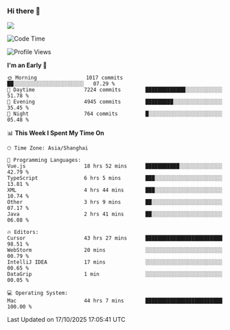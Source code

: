 ### Hi there 👋

<!--
**JJAYCHEN1e/jjaychen1e** is a ✨ _special_ ✨ repository because its `README.md` (this file) appears on your GitHub profile.

Here are some ideas to get you started:

- 🔭 I’m currently working on ...
- 🌱 I’m currently learning ...
- 👯 I’m looking to collaborate on ...
- 🤔 I’m looking for help with ...
- 💬 Ask me about ...
- 📫 How to reach me: ...
- 😄 Pronouns: ...
- ⚡ Fun fact: ...
-->

[![](https://github-readme-stats.vercel.app/api?username=jjaychen1e&show_icons=true)](https://github.com/jjaychen1e/github-readme-stats?count_private=true)

<!--START_SECTION:waka-->
![Code Time](http://img.shields.io/badge/Code%20Time-2%2C510%20hrs%2056%20mins-blue)

![Profile Views](http://img.shields.io/badge/Profile%20Views-0-blue)

**I'm an Early 🐤** 

```text
🌞 Morning                1017 commits        ██░░░░░░░░░░░░░░░░░░░░░░░   07.29 % 
🌆 Daytime                7224 commits        █████████████░░░░░░░░░░░░   51.78 % 
🌃 Evening                4945 commits        █████████░░░░░░░░░░░░░░░░   35.45 % 
🌙 Night                  764 commits         █░░░░░░░░░░░░░░░░░░░░░░░░   05.48 % 
```


📊 **This Week I Spent My Time On** 

```text
🕑︎ Time Zone: Asia/Shanghai

💬 Programming Languages: 
Vue.js                   18 hrs 52 mins      ███████████░░░░░░░░░░░░░░   42.79 % 
TypeScript               6 hrs 5 mins        ███░░░░░░░░░░░░░░░░░░░░░░   13.81 % 
XML                      4 hrs 44 mins       ███░░░░░░░░░░░░░░░░░░░░░░   10.74 % 
Other                    3 hrs 9 mins        ██░░░░░░░░░░░░░░░░░░░░░░░   07.17 % 
Java                     2 hrs 41 mins       ██░░░░░░░░░░░░░░░░░░░░░░░   06.08 % 

🔥 Editors: 
Cursor                   43 hrs 27 mins      █████████████████████████   98.51 % 
WebStorm                 20 mins             ░░░░░░░░░░░░░░░░░░░░░░░░░   00.79 % 
IntelliJ IDEA            17 mins             ░░░░░░░░░░░░░░░░░░░░░░░░░   00.65 % 
DataGrip                 1 min               ░░░░░░░░░░░░░░░░░░░░░░░░░   00.05 % 

💻 Operating System: 
Mac                      44 hrs 7 mins       █████████████████████████   100.00 % 
```


 Last Updated on 17/10/2025 17:05:41 UTC
<!--END_SECTION:waka-->

